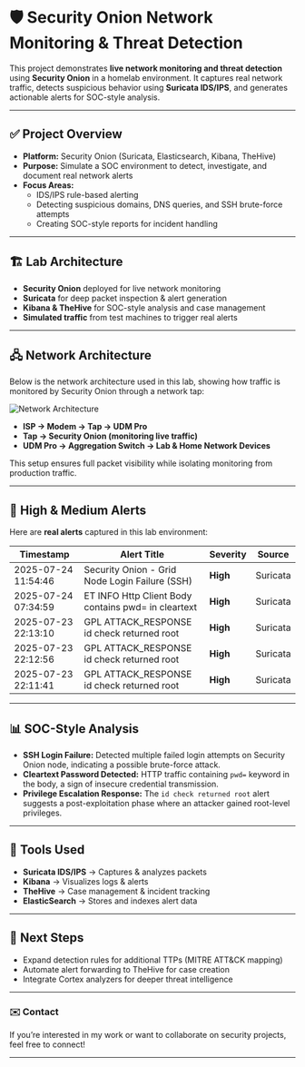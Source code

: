 # 🛡️ Security Onion Network Monitoring & Threat Detection  

This project demonstrates **live network monitoring and threat detection** using **Security Onion** in a homelab environment. It captures real network traffic, detects suspicious behavior using **Suricata IDS/IPS**, and generates actionable alerts for SOC-style analysis.  

---

## ✅ Project Overview  

- **Platform:** Security Onion (Suricata, Elasticsearch, Kibana, TheHive)  
- **Purpose:** Simulate a SOC environment to detect, investigate, and document real network alerts  
- **Focus Areas:**  
  - IDS/IPS rule-based alerting  
  - Detecting suspicious domains, DNS queries, and SSH brute-force attempts  
  - Creating SOC-style reports for incident handling  

---

## 🏗️ Lab Architecture  

- **Security Onion** deployed for live network monitoring  
- **Suricata** for deep packet inspection & alert generation  
- **Kibana & TheHive** for SOC-style analysis and case management  
- **Simulated traffic** from test machines to trigger real alerts  

---

## 🖧 Network Architecture  

Below is the network architecture used in this lab, showing how traffic is monitored by Security Onion through a network tap:  

![Network Architecture](https://raw.githubusercontent.com/ebuggy84/security-onion-network-monitoring/main/network-diagram.png)

- **ISP → Modem → Tap → UDM Pro**  
- **Tap → Security Onion (monitoring live traffic)**  
- **UDM Pro → Aggregation Switch → Lab & Home Network Devices**  

This setup ensures full packet visibility while isolating monitoring from production traffic.  

---

## 🚨 High & Medium Alerts  

Here are **real alerts** captured in this lab environment:  

| **Timestamp** | **Alert Title** | **Severity** | **Source** |  
|---------------|-----------------|--------------|------------|  
| 2025-07-24 11:54:46 | Security Onion - Grid Node Login Failure (SSH) | **High** | Suricata |  
| 2025-07-24 07:34:59 | ET INFO Http Client Body contains pwd= in cleartext | **High** | Suricata |  
| 2025-07-23 22:13:10 | GPL ATTACK_RESPONSE id check returned root | **High** | Suricata |  
| 2025-07-23 22:12:56 | GPL ATTACK_RESPONSE id check returned root | **High** | Suricata |  
| 2025-07-23 22:11:41 | GPL ATTACK_RESPONSE id check returned root | **High** | Suricata |  

---

## 📊 SOC-Style Analysis  

- **SSH Login Failure:** Detected multiple failed login attempts on Security Onion node, indicating a possible brute-force attack.  
- **Cleartext Password Detected:** HTTP traffic containing `pwd=` keyword in the body, a sign of insecure credential transmission.  
- **Privilege Escalation Response:** The `id check returned root` alert suggests a post-exploitation phase where an attacker gained root-level privileges.  

---

## 🔧 Tools Used  

- **Suricata IDS/IPS** → Captures & analyzes packets  
- **Kibana** → Visualizes logs & alerts  
- **TheHive** → Case management & incident tracking  
- **ElasticSearch** → Stores and indexes alert data  

---

## 📌 Next Steps  

- Expand detection rules for additional TTPs (MITRE ATT&CK mapping)  
- Automate alert forwarding to TheHive for case creation  
- Integrate Cortex analyzers for deeper threat intelligence  

---

### ✉️ Contact  

If you’re interested in my work or want to collaborate on security projects, feel free to connect!  

---


